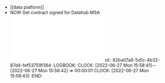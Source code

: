 - [[data platform]]
- NOW Get contract signed for Datahub MSA ![Inquirer MSA 20220627.pdf](../assets/Inquirer_MSA_20220627_1656358834415_0.pdf)
  id:: 62ba07a6-5d1c-4b32-87d4-fef53759f364
  :LOGBOOK:
  CLOCK: [2022-06-27 Mon 15:58:41]--[2022-06-27 Mon 15:58:42] =>  00:00:01
  CLOCK: [2022-06-27 Mon 15:58:43]
  :END: